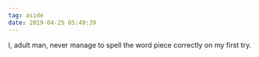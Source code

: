 ```yaml
---
tag: aside
date: 2019-04-25 05:49:39
---
```

I, adult man, never manage to spell the word piece correctly on my first try. 